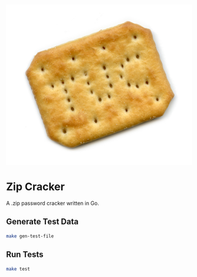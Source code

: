 ![cracker](image.jpg)

# Zip Cracker

A .zip password cracker written in Go.

## Generate Test Data

```bash
make gen-test-file
```

## Run Tests

```bash
make test
```
